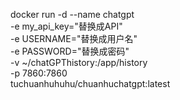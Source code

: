 docker run -d --name chatgpt \
-e my_api_key="替换成API" \
-e USERNAME="替换成用户名" \
-e PASSWORD="替换成密码" \
-v ~/chatGPThistory:/app/history \
-p 7860:7860 \
tuchuanhuhuhu/chuanhuchatgpt:latest